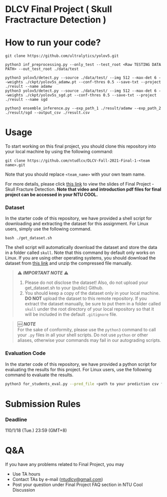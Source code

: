 # DLCV Final Project ( Skull Fractracture Detection )

# How to run your code?
    git clone https://github.com/ultralytics/yolov5.git
     
    python3 inf_preprocessing.py --only_test --test_root <Raw TESTING DATA PATH> --out_test_root ./data/test
     
    python3 yolov5/detect.py --source ./data/test/ --img 512 --max-det 6 --weights ./ckpt/yolov5s_adamw.pt --conf-thres 0.5 --save-txt --project ./result --name adamw
    python3 yolov5/detect.py --source ./data/test/ --img 512 --max-det 6 --weights ./ckpt/yolov5s_sgd.pt --conf-thres 0.5 --save-txt --project ./result --name sgd
     
    python3 ensemble_inference.py --exp_path_1 ./result/adamw --exp_path_2 ./result/sgd --output_csv ./result.csv

    
# Usage
To start working on this final project, you should clone this repository into your local machine by using the following command:

    git clone https://github.com/ntudlcv/DLCV-Fall-2021-Final-1-<team name>.git
  
Note that you should replace `<team_name>` with your own team name.

For more details, please click [this link](https://drive.google.com/drive/folders/13PQuQv4dllmdlA7lJNiLDiZ7gOxge2oJ?usp=sharing) to view the slides of Final Project - Skull Fracture Detection. **Note that video and introduction pdf files for final project can be accessed in your NTU COOL.**

### Dataset
In the starter code of this repository, we have provided a shell script for downloading and extracting the dataset for this assignment. For Linux users, simply use the following command.

    bash ./get_dataset.sh
The shell script will automatically download the dataset and store the data in a folder called `skull`. Note that this command by default only works on Linux. If you are using other operating systems, you should download the dataset from [this link](https://drive.google.com/file/d/1i2MlS-eAkx0bFFKirSEmQyp5_FIPJO7p/view?fbclid=IwAR3-xGO3EOTQBoTR_PtCAlHIVK_QxMz-WmzoiZrSC8PWsdM1k0xGU5HW6vg) and unzip the compressed file manually.

> ⚠️ ***IMPORTANT NOTE*** ⚠️  
> 1. Please do not disclose the dataset! Also, do not upload your get_dataset.sh to your (public) Github.
> 2. You should keep a copy of the dataset only in your local machine. **DO NOT** upload the dataset to this remote repository. If you extract the dataset manually, be sure to put them in a folder called `skull` under the root directory of your local repository so that it will be included in the default `.gitignore` file.

> 🆕 ***NOTE***  
> For the sake of conformity, please use the `python3` command to call your `.py` files in all your shell scripts. Do not use `python` or other aliases, otherwise your commands may fail in our autograding scripts.

### Evaluation Code
In the starter code of this repository, we have provided a python script for evaluating the results for this project. For Linux users, use the following command to evaluate the results.
```bash
python3 for_students_eval.py --pred_file <path to your prediction csv file> --gt_file <path to the ground-truth csv file>
```

# Submission Rules
### Deadline
110/1/18 (Tue.) 23:59 (GMT+8)
    
# Q&A
If you have any problems related to Final Project, you may
- Use TA hours
- Contact TAs by e-mail ([ntudlcv@gmail.com](mailto:ntudlcv@gmail.com))
- Post your question under Final Project FAQ section in NTU Cool Discussion
